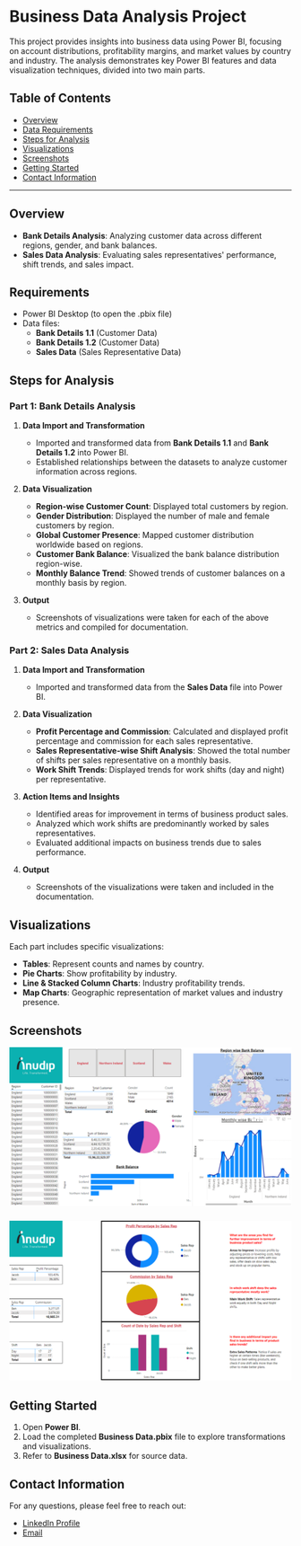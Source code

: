 # Business Data Analysis Project

This project provides insights into business data using Power BI, focusing on account distributions, profitability margins, and market values by country and industry. The analysis demonstrates key Power BI features and data visualization techniques, divided into two main parts.

## Table of Contents
- [Overview](#overview)
- [Data Requirements](#requirements)
- [Steps for Analysis](#steps-for-analysis)
- [Visualizations](#visualizations)
- [Screenshots](#screenshots)
- [Getting Started](#getting-started)
- [Contact Information](#contact-information)

---

## Overview

- **Bank Details Analysis**: Analyzing customer data across different regions, gender, and bank balances.
- **Sales Data Analysis**: Evaluating sales representatives' performance, shift trends, and sales impact.


## Requirements

- Power BI Desktop (to open the .pbix file)
- Data files:
  - **Bank Details 1.1** (Customer Data)
  - **Bank Details 1.2** (Customer Data)
  - **Sales Data** (Sales Representative Data)


## Steps for Analysis

### Part 1: Bank Details Analysis

1. **Data Import and Transformation**
   - Imported and transformed data from **Bank Details 1.1** and **Bank Details 1.2** into Power BI.
   - Established relationships between the datasets to analyze customer information across regions.

2. **Data Visualization**
   - **Region-wise Customer Count**: Displayed total customers by region.
   - **Gender Distribution**: Displayed the number of male and female customers by region.
   - **Global Customer Presence**: Mapped customer distribution worldwide based on regions.
   - **Customer Bank Balance**: Visualized the bank balance distribution region-wise.
   - **Monthly Balance Trend**: Showed trends of customer balances on a monthly basis by region.

3. **Output**
   - Screenshots of visualizations were taken for each of the above metrics and compiled for documentation.

### Part 2: Sales Data Analysis

1. **Data Import and Transformation**
   - Imported and transformed data from the **Sales Data** file into Power BI.

2. **Data Visualization**
   - **Profit Percentage and Commission**: Calculated and displayed profit percentage and commission for each sales representative.
   - **Sales Representative-wise Shift Analysis**: Showed the total number of shifts per sales representative on a monthly basis.
   - **Work Shift Trends**: Displayed trends for work shifts (day and night) per representative.

3. **Action Items and Insights**
   - Identified areas for improvement in terms of business product sales.
   - Analyzed which work shifts are predominantly worked by sales representatives.
   - Evaluated additional impacts on business trends due to sales performance.

4. **Output**
   - Screenshots of the visualizations were taken and included in the documentation.


## Visualizations

Each part includes specific visualizations:

- **Tables**: Represent counts and names by country.
- **Pie Charts**: Show profitability by industry.
- **Line & Stacked Column Charts**: Industry profitability trends.
- **Map Charts**: Geographic representation of market values and industry presence.

## Screenshots
![](https://github.com/ashu-kudesiya/Data-Analytics-by-Anudip-Foundation/blob/main/Power%20BI/Task%20-%202/Screenshot/1.png?raw=true)
 ###
 
![](https://github.com/ashu-kudesiya/Data-Analytics-by-Anudip-Foundation/blob/main/Power%20BI/Task%20-%202/Screenshot/2.png?raw=true)


## Getting Started

1. Open **Power BI**.
2. Load the completed **Business Data.pbix** file to explore transformations and visualizations.
3. Refer to **Business Data.xlsx** for source data.

## Contact Information

For any questions, please feel free to reach out:

- [LinkedIn Profile](https://www.linkedin.com/in/himanshu-kudesiya)
- [Email](himanshu.kudesiya@gmail.com)
